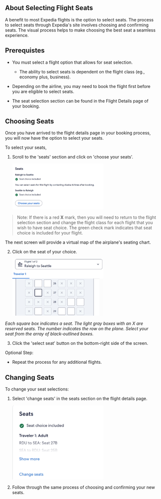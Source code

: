 ## About Selecting Flight Seats
A benefit to most Expedia flights is the option to select seats. The process to select seats through Expedia's site involves choosing and confirming seats. The visual process helps to make choosing the best seat a seamless experience.

## Prerequistes
- You must select a flight option that allows for seat selection.
    - The ability to select seats is dependent on the flight class (eg., economy plus, business).

- Depending on the airline, you may need to book the flight first before you are eligible to select seats.

- The seat selection section can be found in the Flight Details page of your booking.

## Choosing Seats

Once you have arrived to the flight details page in your booking process, you will now have the option to select your seats.

To select your seats, 

1) Scroll to the 'seats' section and click on 'choose your seats'.

    <img src="/simong/images/images-seats/choose-seats.jpeg/" alt="choose your seat message" style="width: 300px">

>   Note: If there is a red **X** mark, then you will need to return to the flight selection section and change the flight class for each flight that you wish to have seat choice. The green check mark indicates that seat choice is included for your flight.

The next screen will provide a virtual map of the airplane's seating chart.

2) Click on the seat of your choice.

    <img src="/simong/images/images-seats/select-seat.jpeg" alt="seating chart" style="width: 300px">

*Each square box indicates a seat. The light gray boxes with an X are reserved seats. The number indicates the row on the plane. Select your seat from the array of black-outlined boxes.*

3) Click the 'select seat' button on the bottom-right side of the screen.

Optional Step:
- Repeat the process for any additional flights.

## Changing Seats

To change your seat selections:

1) Select 'change seats' in the seats section on the flight details page.

    <img src="/simong/images/images-seats/change-seats.jpeg" alt="choose seats message with change seats button" style="width: 300px">

2) Follow through the same process of choosing and confirming your new seats.